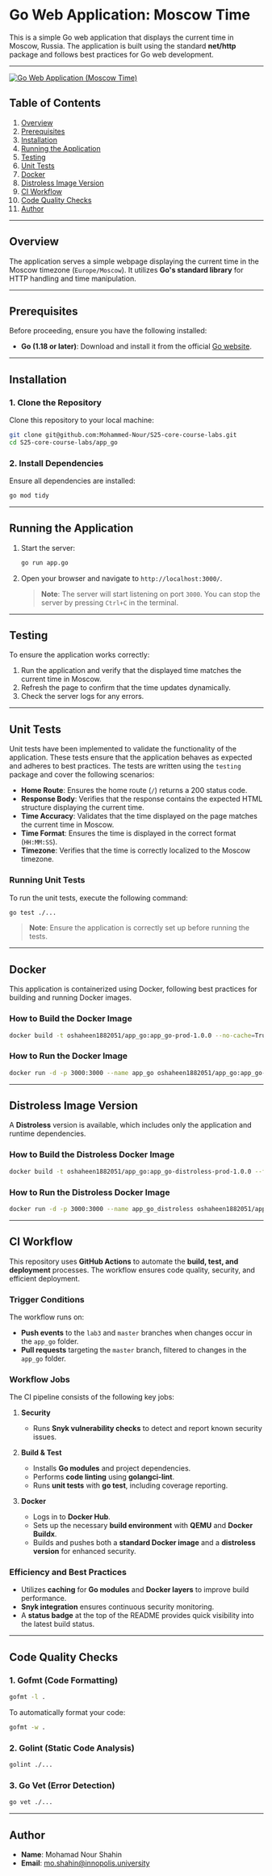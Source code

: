 # Go Web Application: Moscow Time

This is a simple Go web application that displays the current time in Moscow, Russia. The application is built using the standard **net/http** package and follows best practices for Go web development.

---

[![Go Web Application (Moscow Time)](https://github.com/Mohammed-Nour/S25-core-course-labs/actions/workflows/go-app.yml/badge.svg)](https://github.com/Mohammed-Nour/S25-core-course-labs/actions/workflows/go-app.yml)

## Table of Contents

1. [Overview](#overview)
2. [Prerequisites](#prerequisites)
3. [Installation](#installation)
4. [Running the Application](#running-the-application)
5. [Testing](#testing)
6. [Unit Tests](#unit-tests)
7. [Docker](#docker)
8. [Distroless Image Version](#distroless-image-version)
9. [CI Workflow](#ci-workflow)
10. [Code Quality Checks](#code-quality-checks)
11. [Author](#author)

---

## Overview

The application serves a simple webpage displaying the current time in the Moscow timezone (`Europe/Moscow`). It utilizes **Go's standard library** for HTTP handling and time manipulation.

---

## Prerequisites

Before proceeding, ensure you have the following installed:

- **Go (1.18 or later)**: Download and install it from the official [Go website](https://go.dev/dl/).

---

## Installation

### 1. Clone the Repository

Clone this repository to your local machine:

```bash
git clone git@github.com:Mohammed-Nour/S25-core-course-labs.git
cd S25-core-course-labs/app_go
```

### 2. Install Dependencies

Ensure all dependencies are installed:

```bash
go mod tidy
```

---

## Running the Application

1. Start the server:

   ```bash
   go run app.go
   ```

2. Open your browser and navigate to `http://localhost:3000/`.

   > **Note**: The server will start listening on port `3000`. You can stop the server by pressing `Ctrl+C` in the terminal.

---

## Testing

To ensure the application works correctly:

1. Run the application and verify that the displayed time matches the current time in Moscow.
2. Refresh the page to confirm that the time updates dynamically.
3. Check the server logs for any errors.

---

## Unit Tests

Unit tests have been implemented to validate the functionality of the application. These tests ensure that the application behaves as expected and adheres to best practices. The tests are written using the `testing` package and cover the following scenarios:

- **Home Route**: Ensures the home route (`/`) returns a 200 status code.
- **Response Body**: Verifies that the response contains the expected HTML structure displaying the current time.
- **Time Accuracy**: Validates that the time displayed on the page matches the current time in Moscow.
- **Time Format**: Ensures the time is displayed in the correct format (`HH:MM:SS`).
- **Timezone**: Verifies that the time is correctly localized to the Moscow timezone.

### Running Unit Tests

To run the unit tests, execute the following command:

```bash
go test ./...
```

> **Note**: Ensure the application is correctly set up before running the tests.

---

## Docker

This application is containerized using Docker, following best practices for building and running Docker images.

### How to Build the Docker Image

```bash
docker build -t oshaheen1882051/app_go:app_go-prod-1.0.0 --no-cache=True .
```

### How to Run the Docker Image

```bash
docker run -d -p 3000:3000 --name app_go oshaheen1882051/app_go:app_go-prod-1.0.0
```

---

## Distroless Image Version

A **Distroless** version is available, which includes only the application and runtime dependencies.

### How to Build the Distroless Docker Image

```bash
docker build -t oshaheen1882051/app_go:app_go-distroless-prod-1.0.0 --file distroless.Dockerfile --no-cache=True .
```

### How to Run the Distroless Docker Image

```bash
docker run -d -p 3000:3000 --name app_go_distroless oshaheen1882051/app_go:app_go-distroless-prod-1.0.0
```

---

## CI Workflow  

This repository uses **GitHub Actions** to automate the **build, test, and deployment** processes. The workflow ensures code quality, security, and efficient deployment.  

### **Trigger Conditions**  

The workflow runs on:  

- **Push events** to the `lab3` and `master` branches when changes occur in the `app_go` folder.  
- **Pull requests** targeting the `master` branch, filtered to changes in the `app_go` folder.  

### **Workflow Jobs**  

The CI pipeline consists of the following key jobs:  

1. **Security**  
   - Runs **Snyk vulnerability checks** to detect and report known security issues.  

2. **Build & Test**  
   - Installs **Go modules** and project dependencies.  
   - Performs **code linting** using **golangci-lint**.  
   - Runs **unit tests** with **go test**, including coverage reporting.  

3. **Docker**  
   - Logs in to **Docker Hub**.  
   - Sets up the necessary **build environment** with **QEMU** and **Docker Buildx**.  
   - Builds and pushes both a **standard Docker image** and a **distroless version** for enhanced security.  

### **Efficiency and Best Practices**  

- Utilizes **caching** for **Go modules** and **Docker layers** to improve build performance.  
- **Snyk integration** ensures continuous security monitoring.  
- A **status badge** at the top of the README provides quick visibility into the latest build status.  
  
---

## Code Quality Checks

### 1. **Gofmt** (Code Formatting)

```bash
gofmt -l .
```

To automatically format your code:

```bash
gofmt -w .
```

### 2. **Golint** (Static Code Analysis)

```bash
golint ./...
```

### 3. **Go Vet** (Error Detection)

```bash
go vet ./...
```

---

## Author

- **Name**: Mohamad Nour Shahin
- **Email**: <mo.shahin@innopolis.university>